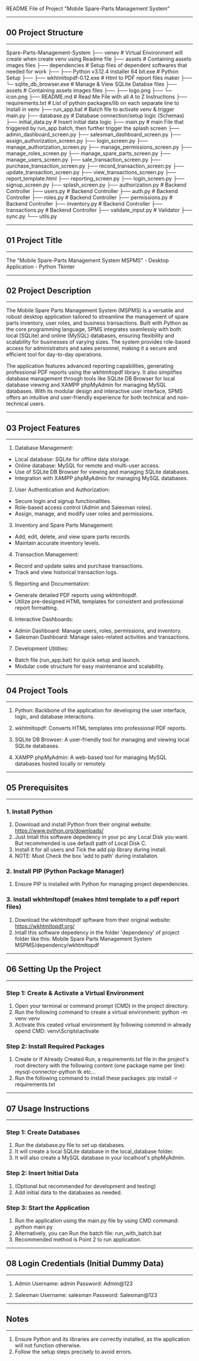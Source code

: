 



README File of Project "Mobile Spare-Parts Management System"


--------------------------
## 00 Project Structure ##
--------------------------

Spare-Parts-Management-System
├── venev                          # Virtual Environment will create when create venv using Readme file
├── assets                         # Containing assets images files
├── dependencies                   # Setup files of dependent softwares that needed for work
├── ├── Python v3.12.4 installer 64 bit.exe   # Python Setup
├── ├── wkhtmltopdf-0.12.exe                  # Html to PDF report files maker
├── └─  sqlite_db_browser.exe                 # Manage & View SQLite Databse files
├── assets                         # Containing assets images files
├── ├── logo.png
├── └─  icon.png
├── README.md                      # Read Me File with all  A to Z Instructions
├── requirements.txt               # List of python packages/lib on each separate line to Install in venv
├── run_app.bat                    # Batch file to activate venv & trigger main.py
├── database.py                    # Database connection/setup logic (Schemas)
├── initial_data.py                # Insert initial data logic
├── main.py                        # main File that triggered by run_app batch, then further trigger the splash screen
├── admin_dashboard_screen.py
├── salesman_dashboard_screen.py
├── assign_authorization_screen.py
├── login_screen.py
├── manage_authorization_screen.py
├── manage_permissions_screen.py
├── manage_roles_screen.py
├── manage_spare_parts_screen.py
├── manage_users_screen.py
├── sale_transaction_screen.py
├── purchase_transaction_screen.py
├── record_transaction_screen.py
├── update_transaction_screen.py
├── view_transactions_screen.py
├── report_template.html
├── reporting_screen.py
├── login_screen.py
├── signup_screen.py
├── splash_screen.py
├── authorization.py    # Backend Controller
├── users.py            # Backend Controller
├── auth.py             # Backend Controller
├── roles.py            # Backend Controller
├── permissions.py      # Backend Controller
├── inventory.py        # Backend Controller
├── transactions.py     # Backend Controller
├── validate_input.py   # Validator
├── sync.py
└── utils.py


----------------------
## 01 Project Title ##
----------------------
The "Mobile Spare-Parts Management System MSPMS" - Desktop Application - Python Tkinter 


----------------------------
## 02 Project Description ##
----------------------------

The Mobile Spare Parts Management System (MSPMS) is a versatile and robust desktop application 
tailored to streamline the management of spare parts inventory, user roles, and business transactions. 
Built with Python as the core programming language, SPMS integrates seamlessly with both local (SQLite) 
and online (MySQL) databases, ensuring flexibility and scalability for businesses of varying sizes. 
The system provides role-based access for administrators and sales personnel, making it a secure and 
efficient tool for day-to-day operations.

The application features advanced reporting capabilities, generating professional PDF reports using 
the wkhtmltopdf library. It also simplifies database management through tools like SQLite DB Browser 
for local database viewing and XAMPP phpMyAdmin for managing MySQL databases. With its modular design 
and interactive user interface, SPMS offers an intuitive and user-friendly experience for both 
technical and non-technical users.


-------------------------
## 03 Project Features ##
-------------------------

1. Database Management:
* Local database: SQLite for offline data storage.
* Online database: MySQL for remote and multi-user access.
* Use of SQLite DB Browser for viewing and managing SQLite databases.
* Integration with XAMPP phpMyAdmin for managing MySQL databases.

2. User Authentication and Authorization:
* Secure login and signup functionalities.
* Role-based access control (Admin and Salesman roles).
* Assign, manage, and modify user roles and permissions.

3. Inventory and Spare Parts Management:
* Add, edit, delete, and view spare parts records.
* Maintain accurate inventory levels.

4. Transaction Management:
* Record and update sales and purchase transactions.
* Track and view historical transaction logs.

5. Reporting and Documentation:
* Generate detailed PDF reports using wkhtmltopdf.
* Utilize pre-designed HTML templates for consistent and professional report formatting.

6. Interactive Dashboards:
* Admin Dashboard: Manage users, roles, permissions, and inventory.
* Salesman Dashboard: Manage sales-related activities and transactions.

7. Development Utilities:
* Batch file (run_app.bat) for quick setup and launch.
* Modular code structure for easy maintenance and scalability.


----------------------
## 04 Project Tools ##
----------------------

1. Python:
Backbone of the application for developing the user interface, logic, and database interactions.

2. wkhtmltopdf:
Converts HTML templates into professional PDF reports.

3. SQLite DB Browser:
A user-friendly tool for managing and viewing local SQLite databases.

4. XAMPP phpMyAdmin:
A web-based tool for managing MySQL databases hosted locally or remotely.


----------------------
## 05 Prerequisites ##
----------------------

### 1. Install Python ###
1. Download and install Python from their original website:
   https://www.python.org/downloads/
2. Just Intall this software depedency in your pc any Local Disk you want. 
   But recommended is use default path of Local Disk C.
3. Install it for all users and Tick the add pip library during install.
4. NOTE: Must Check the box 'add to path' during installaton.

### 2. Install PIP (Python Package Manager) ###
1. Ensure PIP is installed with Python for managing project dependencies.

### 3. Install wkhtmltopdf (makes html template to a pdf report files) ###
1. Download the wkhtmltopdf spftware from their original website:
   https://wkhtmltopdf.org/
2. Intall this software depedency in the folder 'dependency' of project folder like this:
   Mobile Spare Parts Management System MSPMS/dependency/wkhtmltopdf


-------------------------------
## 06 Setting Up the Project ##
-------------------------------

### Step 1: Create & Activate a Virtual Environment ###
1. Open your terminal or command prompt (CMD) in the project directory.
2. Run the following command to create a virtual environment:
   python -m venv venv
3. Activate this ceated virtual environment by following commnd in already opend CMD:
   venv\Scripts\activate

### Step 2: Install Required Packages ###
1. Create or If Already Created Run, a requirements.txt file in the project's root directory 
   with the following content (one package name per line):
   mysql-connector-python
   tk
   etc...
2. Run the following command to install these packages:
   pip install -r requirements.txt



---------------------------
## 07 Usage Instructions ##
---------------------------

### Step 1: Create Databases ###
1. Run the database.py file to set up databases.
2. It will create a local SQLite database in the local_database folder.
3. It will also create a MySQL database in your localhost's phpMyAdmin.

### Step 2: Insert Initial Data ###
1. (Optional but recommended for development and testing)
2. Add initial data to the databases as needed.

### Step 3: Start the Application ###
1. Run the application using the main.py file by using CMD command:
   python main.py
2. Alternatively, you can Run the batch file:
   run_with_batch.bat
3. Recommended method is Point 2 to run application.


 
-----------------------------------------------
## 08 Login Credentials (Initial Dummy Data) ##
-----------------------------------------------

1. Admin
   Username: admin
   Password: Admin@123

2. Salesman
   Username: salesman
   Password: Salesman@123



-----------
## Notes ##
-----------

1. Ensure Python and its libraries are correctly installed, as the application 
   will not function otherwise.
2. Follow the setup steps precisely to avoid errors.



